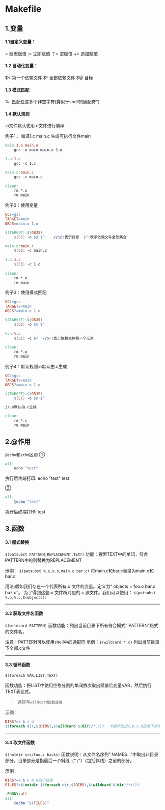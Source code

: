 # Makefile

1.变量
---
#### 1.1自定义变量：

=            延迟赋值
:=           立即赋值
？=        空赋值
+=         追加赋值

#### 1.2 自动化变量：

$<         第一个依赖文件
$^         全部依赖文件
$@        目标

#### 1.3 模式匹配

%:          匹配任意多个非空字符(类似于shell的通配符*)

#### 1.4 默认规则

.o文件默认使用.c文件进行编译



例子1： 编译1.c main.c 生成可执行文件main
```makefile
main:1.o main.o
    gcc -o main main.o 1.o

1.o:1.c
    gcc -c 1.c

main.o:main.c
    gcc -c main.c
    
clean:
    rm *.o
    rm main
```

例子2：使用变量
```makefile
CC?=gcc
TARGET=main
OBJS=main.o 1.o

$(TARGET):$(OBJS)
    $(CC) -o $@ $^    //$@:表示目标  $^:表示依赖文件全部集合

main.o:main.c
    $(CC) -c main.c
    
1.o:1.c
    $(CC) -c 1.c
    
clean:
    rm *.o
    rm main
```

例子3：使用模式匹配
```makefile
CC?=gcc
TARGET?=main
OBJS?=main.o 1.o

$(TARGET):$(OBJS)
    $(CC) -o $@ $^
    
%.o:%.c
    $(CC) -c $<  //$<:表示依赖文件第一个元素
    
clean:
    rm *.o
    rm main

```

例子4：默认规则.o默认由.c生成
```makefile
CC?=gcc
TARGET?=main
OBJS?=main.o 1.o

$(TARGET):$(OBJS)
    $(CC) -o $@ $^

//.o默认由.c生成

clean:
    rm *.c
    rm main

```

2.@作用
---
`@echo`和`echo`区别
①

```makefile
all:
    echo "test"
```
执行后终端打印:
echo "test"
test

②
```makefile
all:
    @echo "test"
```
执行后终端打印:
test


3.函数
---
#### 3.1 模式替换

`$(patsubst PATTERN,REPLACEMENT,TEXT)`
功能：搜索TEXT中的单词，符合PATTERN中的则替换为REPLACEMENT

示例：
`$(patsubst %.c,%.o,main.c bar.c)`
将main.c和bar.c替换为main.o和bar.o

用法:假如我们存在一个代表所有.o 文件的变量。定义为“ objects = foo.o bar.o baz.o”。
为了得到这些.o 文件所对应的.c 源文件。我们可以使用：
`$(patsubst %.o,%.c,$(objects)) `

----------
#### 3.2 获取文件名函数

`$(wildcard PATTERN)`
函数功能：列出当前目录下所有符合模式“ PATTERN”格式的文件名。

注意：PATTERN可以使用shell中的通配符
示例：`$(wildcard *.c)`
列出当前目录下全部.c文件

----------

#### 3.3 循环函数

`$(foreach VAR,LIST,TEXT)`

函数功能：把LIST中使用空格分割的单词依次取出赋值给变量VAR，然后执行TEXT表达式。

> 通常与`wildcard函数连用`

示例：
```makefile
DIRS?=a b c d
$(foreach dir,$(DIRS),$(wildcard $(dir)/*.c))   #循环取出a,b,c,d目录下所有.c文件
```


----------

#### 3.4 取文件函数

`$(notdir src/foo.c hacks)`
函数说明：从文件名序列“ NAMES…”中取出非目录部分。目录部分是指最后一个斜线（“ /”）（包括斜线）之前的部分。

示例：
```makefile
DIRS?=a b c d #四个目录
FILES?=$(notdir $(foreach dir,$(DIRS),$(wildcard $(dir)/*c)))

.PHONY:all
all:
    @echo "$(FILES)"
```